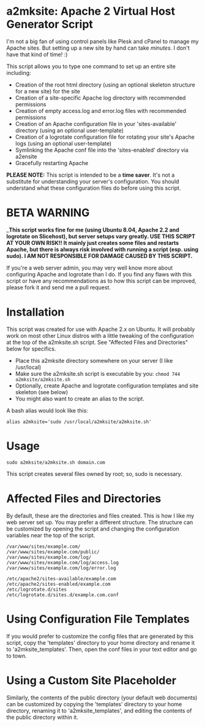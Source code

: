 # a2mksite: Apache 2 Virtual Host Generator Script

I'm not a big fan of using control panels like Plesk and cPanel to manage my Apache sites. But setting up a new site by hand can take _minutes_. I don't have that kind of time! :)

This script allows you to type one command to set up an entire site including:

* Creation of the root html directory (using an optional skeleton structure for a new site) for the site
* Creation of a site-specific Apache log directory with recommended permissions
* Creation of empty access.log and error.log files with recommended permissions
* Creation of an Apache configuration file in your 'sites-available' directory (using an optional user-template)
* Creation of a logrotate configuration file for rotating your site's Apache logs (using an optional user-template)
* Symlinking the Apache conf file into the 'sites-enabled' directory via a2ensite
* Gracefully restarting Apache

__PLEASE NOTE:__ This script is intended to be a __time saver__. It's not a substitute for understanding your server's configuration. You should understand what these configuration files do before using this script.

# BETA WARNING

___This script works fine for me (using Ubuntu 8.04, Apache 2.2 and logrotate on Slicehost), but server setups vary greatly. USE THIS SCRIPT AT YOUR OWN RISK!! It mainly just creates some files and restarts Apache, but there is always risk involved with running a script (esp. using sudo). I AM NOT RESPONSIBLE FOR DAMAGE CAUSED BY THIS SCRIPT.__

If you're a web server admin, you may very well know more about configuring Apache and logrotate than I do. If you find any flaws with this script or have any recommendations as to how this script can be improved, please fork it and send me a pull request.

# Installation

This script was created for use with Apache 2.x on Ubuntu. It will probably work on most other Linux distros with a little tweaking of the configuration at the top of the a2mksite.sh script. See "Affected Files and Directories" below for specifics.

* Place this a2mksite directory somewhere on your server (I like /usr/local)
* Make sure the a2mksite.sh script is executable by you: `chmod 744 a2mksite/a2mksite.sh`
* Optionally, create Apache and logrotate configuration templates and site skeleton (see below)
* You might also want to create an alias to the script.

A bash alias would look like this:

    alias a2mksite='sudo /usr/local/a2mksite/a2mksite.sh'

# Usage

    sudo a2mksite/a2mksite.sh domain.com
    
This script creates several files owned by root; so, sudo is necessary.

# Affected Files and Directories

By default, these are the directories and files created. This is how I like my web server set up. You may prefer a different structure. The structure can be customized by opening the script and changing the configuration variables near the top of the script.

    /var/www/sites/example.com/
    /var/www/sites/example.com/public/
    /var/www/sites/example.com/log/
    /var/www/sites/example.com/log/access.log
    /var/www/sites/example.com/log/error.log
    
    /etc/apache2/sites-available/example.com
    /etc/apache2/sites-enabled/example.com
    /etc/logrotate.d/sites
    /etc/logrotate.d/sites.d/example.com.conf
    
# Using Configuration File Templates

If you would prefer to customize the config files that are generated by this script, copy the 'templates' directory to your home directory and rename it to 'a2mksite_templates'. Then, open the conf files in your text editor and go to town.

# Using a Custom Site Placeholder

Similarly, the contents of the public directory (your default web documents) can be customized by copying the 'templates' directory to your home directory, renaming it to 'a2mksite_templates', and editing the contents of the public directory within it.